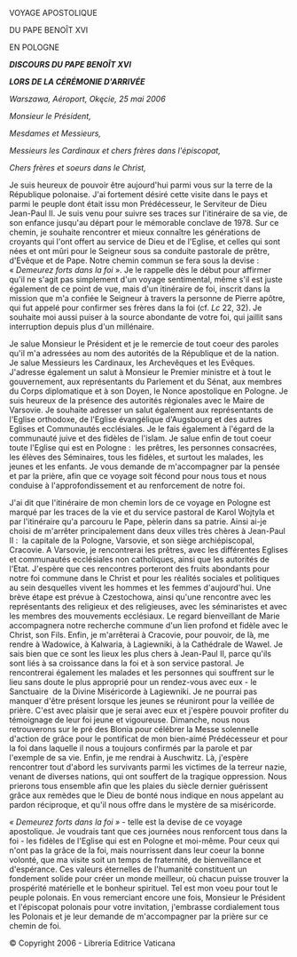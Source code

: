 VOYAGE APOSTOLIQUE

DU PAPE BENOÎT XVI

EN POLOGNE

***DISCOURS DU PAPE BENOÎT XVI***

***LORS DE LA CÉRÉMONIE D'ARRIVÉE***

*Warszawa, Aéroport, Okęcie, 25 mai 2006*

*Monsieur le Président,*

*Mesdames et Messieurs,*

*Messieurs les Cardinaux et chers frères dans l'épiscopat,*

*Chers frères et soeurs dans le Christ,*

Je suis heureux de pouvoir être aujourd'hui parmi vous sur la terre de la République polonaise. J'ai fortement désiré cette visite dans le pays et parmi le peuple dont était issu mon Prédécesseur, le Serviteur de Dieu Jean-Paul II. Je suis venu pour suivre ses traces sur l'itinéraire de sa vie, de son enfance jusqu'au départ pour le mémorable conclave de 1978. Sur ce chemin, je souhaite rencontrer et mieux connaître les générations de croyants qui l'ont offert au service de Dieu et de l'Eglise, et celles qui sont nées et ont mûri pour le Seigneur sous sa conduite pastorale de prêtre, d'Evêque et de Pape. Notre chemin commun se fera sous la devise :  « *Demeurez forts dans la foi* ». Je le rappelle dès le début pour affirmer qu'il ne s'agit pas simplement d'un voyage sentimental, même s'il est juste également de ce point de vue, mais d'un itinéraire de foi, inscrit dans la mission que m'a confiée le Seigneur à travers la personne de Pierre apôtre, qui fut appelé pour confirmer ses frères dans la foi (cf. *Lc* 22, 32). Je souhaite moi aussi puiser à la source abondante de votre foi, qui jaillit sans interruption depuis plus d'un millénaire.

Je salue Monsieur le Président et je le remercie de tout coeur des paroles qu'il m'a adressées au nom des autorités de la République et de la nation. Je salue Messieurs les Cardinaux, les Archevêques et les Evêques. J'adresse également un salut à Monsieur le Premier ministre et à tout le gouvernement, aux représentants du Parlement et du Sénat, aux membres du Corps diplomatique et à son Doyen, le Nonce apostolique en Pologne. Je suis heureux de la présence des autorités régionales avec le Maire de Varsovie. Je souhaite adresser un salut également aux représentants de l'Eglise orthodoxe, de l'Eglise évangélique d'Augsbourg et des autres Eglises et Communautés ecclésiales. Je le fais également à l'égard de la communauté juive et des fidèles de l'islam. Je salue enfin de tout coeur toute l'Eglise qui est en Pologne :  les prêtres, les personnes consacrées, les élèves des Séminaires, tous les fidèles, et surtout les malades, les jeunes et les enfants. Je vous demande de m'accompagner par la pensée et par la prière, afin que ce voyage soit fécond pour nous tous et nous conduise à l'approfondissement et au renforcement de notre foi.

J'ai dit que l'itinéraire de mon chemin lors de ce voyage en Pologne est marqué par les traces de la vie et du service pastoral de Karol Wojtyla et par l'itinéraire qu'a parcouru le Pape, pèlerin dans sa patrie. Ainsi ai-je choisi de m'arrêter principalement dans deux villes très chères à Jean-Paul II :  la capitale de la Pologne, Varsovie, et son siège archiépiscopal, Cracovie. A Varsovie, je rencontrerai les prêtres, avec les différentes Eglises et communautés ecclésiales non catholiques, ainsi que les autorités de l'Etat. J'espère que ces rencontres porteront des fruits abondants pour notre foi commune dans le Christ et pour les réalités sociales et politiques au sein desquelles vivent les hommes et les femmes d'aujourd'hui. Une brève étape est prévue à Czestochowa, ainsi qu'une rencontre avec les représentants des religieux et des religieuses, avec les séminaristes et avec les membres des mouvements ecclésiaux. Le regard bienveillant de Marie accompagnera notre recherche commune d'un lien profond et fidèle avec le Christ, son Fils. Enfin, je m'arrêterai à Cracovie, pour pouvoir, de là, me rendre à Wadowice, à Kalwaria, à Lagiewniki, à la Cathédrale de Wawel. Je sais bien que ce sont les lieux les plus chers à Jean-Paul II, parce qu'ils sont liés à sa croissance dans la foi et à son service pastoral. Je rencontrerai également les malades et les personnes qui souffrent sur le lieu sans doute le plus approprié pour un rendez-vous avec eux - le Sanctuaire  de la Divine Miséricorde à Lagiewniki. Je ne pourrai pas manquer d'être présent lorsque les jeunes se réuniront pour la veillée de prière. C'est avec plaisir que je serai avec eux et j'espère pouvoir profiter du témoignage de leur foi jeune et vigoureuse. Dimanche, nous nous retrouverons sur le pré des Blonia pour célébrer la Messe solennelle d'action de grâce pour le pontificat de mon bien-aimé Prédécesseur et pour la foi dans laquelle il nous a toujours confirmés par la parole et par l'exemple de sa vie. Enfin, je me rendrai à Auschwitz. Là, j'espère rencontrer tout d'abord les survivants parmi les victimes de la terreur nazie, venant de diverses nations, qui ont souffert de la tragique oppression. Nous prierons tous ensemble afin que les plaies du siècle dernier guérissent grâce aux remèdes que le Dieu de bonté nous indique en nous appelant au pardon réciproque, et qu'il nous offre dans le mystère de sa miséricorde.

*« *Demeurez forts dans la foi* »* - telle est la devise de ce voyage apostolique. Je voudrais tant que ces journées nous renforcent tous dans la foi - les fidèles de l'Eglise qui est en Pologne et moi-même. Pour ceux qui n'ont pas la grâce de la foi, mais nourrissent dans leur coeur la bonne volonté, que ma visite soit un temps de fraternité, de bienveillance et d'espérance. Ces valeurs éternelles de l'humanité constituent un fondement solide pour créer un monde meilleur, où chacun puisse trouver la prospérité matérielle et le bonheur spirituel. Tel est mon voeu pour tout le peuple polonais. En vous remerciant encore une fois, Monsieur le Président et l'épiscopat polonais pour votre invitation, j'embrasse cordialement tous les Polonais et je leur demande de m'accompagner par la prière sur ce chemin de foi.

© Copyright 2006 - Libreria Editrice Vaticana